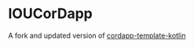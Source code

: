 # IOUCorDapp
A fork and updated version of [cordapp-template-kotlin](https://github.com/corda/cordapp-template-kotlin)
